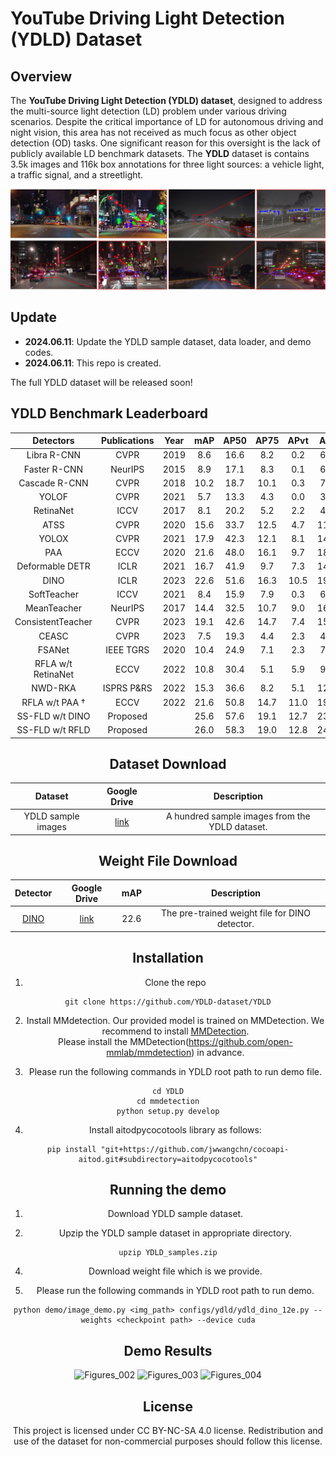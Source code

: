 # YouTube Driving Light Detection (YDLD) Dataset

## Overview

The **YouTube Driving Light Detection (YDLD) dataset**, designed to address the multi-source light detection (LD) problem under various driving scenarios. Despite the critical importance of LD for autonomous driving and night vision, this area has not received as much focus as other object detection (OD) tasks. One significant reason for this oversight is the lack of publicly available LD benchmark datasets.  The **YDLD** dataset is contains 3.5k images and 116k box annotations for three light sources: a vehicle light, a traffic signal, and a streetlight.

![Figures_001](Figures/YDLD_main.png)



## Update
 * **2024.06.11**: Update the YDLD sample dataset, data loader, and demo codes. 
 * **2024.06.11**: This repo is created. 



The full YDLD dataset will be released soon!

## YDLD Benchmark Leaderboard
<center>
  
| Detectors                                      | Publications | Year | mAP  | AP50 | AP75 | APvt | APt  | APs  | APm  |
|:----------------------------------------------:|:------------:|:----:|:----:|:----:|:----:|:----:|:----:|:----:|:----:|
| Libra R-CNN                                    |     CVPR     | 2019 |  8.6 | 16.6 |  8.2 |  0.2 |  6.1 | 10.2 | 40.3 |
| Faster R-CNN                                   |   NeurIPS    | 2015 |  8.9 | 17.1 |  8.3 |  0.1 |  6.2 | 10.5 | 41.5 |
| Cascade R-CNN                                  |     CVPR     | 2018 | 10.2 | 18.7 | 10.1 |  0.3 |  7.3 | 12.5 | 45.8 |
| YOLOF                                          |     CVPR     | 2021 |  5.7 | 13.3 |  4.3 |  0.0 |  3.7 |  7.2 | 27.4 |
| RetinaNet                                      |     ICCV     | 2017 |  8.1 | 20.2 |  5.2 |  2.2 |  4.8 | 20.6 | 37.2 |
| ATSS                                           |     CVPR     | 2020 | 15.6 | 33.7 | 12.5 |  4.7 | 11.7 | 25.3 | 42.7 |
| YOLOX                                          |     CVPR     | 2021 | 17.9 | 42.3 | 12.1 |  8.1 | 14.4 | 27.5 | 39.1 |
| PAA                                            |     ECCV     | 2020 | 21.6 | 48.0 | 16.1 |  9.7 | 18.0 | 34.6 | 43.6 |
| Deformable DETR                                |     ICLR     | 2021 | 16.7 | 41.9 |  9.7 |  7.3 | 14.0 | 26.4 | 34.4 |
| DINO                                           |     ICLR     | 2023 | 22.6 | 51.6 | 16.3 | 10.5 | 19.0 | 35.2 | 47.2 |
| SoftTeacher                                    |     ICCV     | 2021 |  8.4 | 15.9 |  7.9 |  0.3 |  6.4 |  9.3 | 39.4 |
| MeanTeacher                                    |   NeurIPS    | 2017 | 14.4 | 32.5 | 10.7 |  9.0 | 16.0 | 25.2 | 16.2 |
| ConsistentTeacher                              |     CVPR     | 2023 | 19.1 | 42.6 | 14.7 |  7.4 | 15.0 | 31.7 | 42.7 |
| CEASC                                          |     CVPR     | 2023 |  7.5 | 19.3 |  4.4 |  2.3 |  4.7 | 18.5 | 33.1 |
| FSANet                                         |  IEEE TGRS   | 2020 | 10.4 | 24.9 |  7.1 |  2.3 |  7.7 | 16.1 | 34.1 |
| RFLA w/t RetinaNet                             |     ECCV     | 2022 | 10.8 | 30.4 |  5.1 |  5.9 |  9.8 | 29.7 | 37.7 |
| NWD-RKA                                        | ISPRS P&RS   | 2022 | 15.3 | 36.6 |  8.2 |  5.1 | 12.7 | 28.4 | 42.2 |
| RFLA w/t PAA †                                 |     ECCV     | 2022 | 21.6 | 50.8 | 14.7 | 11.0 | 19.4 | 33.4 | 40.2 |
| SS-FLD w/t DINO                                |   Proposed   |      | 25.6 | 57.6 | 19.1 | 12.7 | 23.1 | 38.6 | 48.0 |
| SS-FLD w/t RFLD                                |   Proposed   |      | 26.0 | 58.3 | 19.0 | 12.8 | 24.8 | 39.2 | 43.4 |


## Dataset Download
|             Dataset                 |            Google Drive             |            Description            |
|:----------------------------:|:-----------------------------------:|:----------------------------------:|
| YDLD sample images           |               [link](https://drive.google.com/file/d/1RyFzS1q0rxtUx_Wt18Mbuj3i48TwY1kg/view?usp=drive_link)                 | A hundred sample images from the YDLD dataset. |

## Weight File Download

|                Detector              |            Google Drive             |       mAP             |         Description            |
|:----------------------------:|:-----------------------------------:|:-----------------------------------:|:----------------------------------:|
| [DINO](https://github.com/YDLD-dataset/YDLD/blob/master/mmdetection/configs/ydld/ydld_dino_12e.py)          |               [ link](https://drive.google.com/file/d/12oX3iSd9BGsxtkgNWjXiY75bxoq94UU3/view?usp=drive_link)          |  22.6     | The pre-trained weight file for DINO detector. |
## Installation

 1. Clone the repo
 ```
git clone https://github.com/YDLD-dataset/YDLD
 ```

 2. Install MMdetection. Our provided model is trained on MMDetection. We recommend to install <a href="https://github.com/open-mmlab/mmdetection">MMDetection</a>.<br> Please install the MMDetection(https://github.com/open-mmlab/mmdetection) in advance. 

3. Please run the following commands in YDLD root path to run demo file. 

```
cd YDLD
cd mmdetection
python setup.py develop
```
4. Install aitodpycocotools library as follows:
```
pip install "git+https://github.com/jwwangchn/cocoapi-aitod.git#subdirectory=aitodpycocotools"
```



## Running the demo

1. Download YDLD sample dataset. 

3. Upzip the YDLD sample dataset in appropriate directory.

```
upzip YDLD_samples.zip
```

4. Download weight file which is we provide.

5. Please run the following commands in YDLD root path to run demo. 
```
python demo/image_demo.py <img_path> configs/ydld/ydld_dino_12e.py --weights <checkpoint path> --device cuda
```

## Demo Results

![Figures_002](Figures/demo1.png)
![Figures_003](Figures/demo2.png)
![Figures_004](Figures/demo3.png)

## License

This project is licensed under CC BY-NC-SA 4.0 license. Redistribution and use of the dataset for non-commercial purposes should follow this license. 

